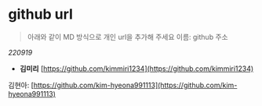 # github url
> 아래와 같이 MD 방식으로 개인 url을 추가해 주세요
> 이름: github 주소


_220919_

* **김미리** [https://github.com/kimmiri1234](https://github.com/kimmiri1234)

김현아: [https://github.com/kim-hyeona991113](https://github.com/kim-hyeona991113)